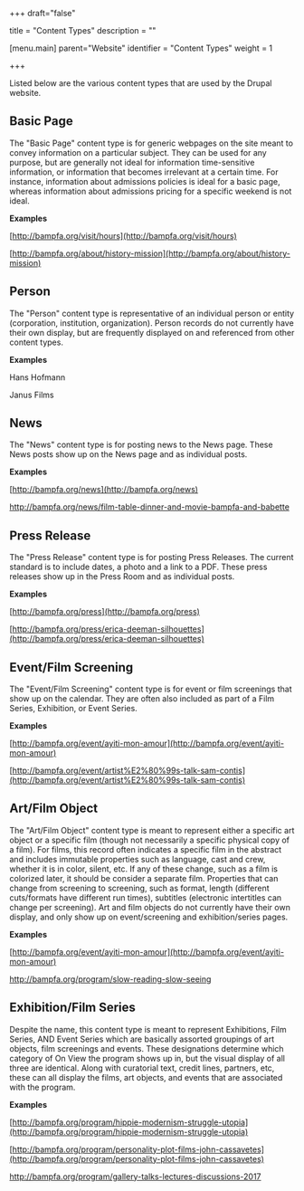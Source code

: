 +++
draft="false"

title = "Content Types"
description = ""

[menu.main]
parent="Website"
identifier = "Content Types"
weight = 1

+++

Listed below are the various content types that are used by the Drupal website.


## Basic Page

The "Basic Page" content type is for generic webpages on the site meant to convey information on a particular subject. They can be used for any purpose, but are generally not ideal for information time-sensitive information, or information that becomes irrelevant at a certain time. For instance, information about admissions policies is ideal for a basic page, whereas information about admissions pricing for a specific weekend is not ideal.

**Examples**

[http://bampfa.org/visit/hours](http://bampfa.org/visit/hours)

[http://bampfa.org/about/history-mission](http://bampfa.org/about/history-mission)

## Person

The "Person" content type is representative of an individual person or entity (corporation, institution, organization). Person records do not currently have their own display, but are frequently displayed on and referenced from other content types.

**Examples**

Hans Hofmann

Janus Films

## News

The "News" content type is for posting news to the News page. These News posts show up on the News page and as individual posts.

**Examples**

[http://bampfa.org/news](http://bampfa.org/news)

http://bampfa.org/news/film-table-dinner-and-movie-bampfa-and-babette

## Press Release

The "Press Release" content type is for posting Press Releases. The current standard is to include dates, a photo and a link to a PDF. These press releases show up in the Press Room and as individual posts.

**Examples**

[http://bampfa.org/press](http://bampfa.org/press)

[http://bampfa.org/press/erica-deeman-silhouettes](http://bampfa.org/press/erica-deeman-silhouettes)

## Event/Film Screening

The "Event/Film Screening" content type is for event or film screenings that show up on the calendar. They are often also included as part of a Film Series, Exhibition, or Event Series.

**Examples**

[http://bampfa.org/event/ayiti-mon-amour](http://bampfa.org/event/ayiti-mon-amour)

[http://bampfa.org/event/artist%E2%80%99s-talk-sam-contis](http://bampfa.org/event/artist%E2%80%99s-talk-sam-contis)

## Art/Film Object

The "Art/Film Object" content type is meant to represent either a specific art object or a specific film (though not necessarily a specific physical copy of a film). For films, this record often indicates a specific film in the abstract and includes immutable properties such as language, cast and crew, whether it is in color, silent, etc. If any of these change, such as a film is colorized later, it should be consider a separate film. Properties that can change from screening to screening, such as format, length (different cuts/formats have different run times), subtitles (electronic intertitles can change per screening). Art and film objects do not currently have their own display, and only show up on event/screening and exhibition/series pages.

**Examples**

[http://bampfa.org/event/ayiti-mon-amour](http://bampfa.org/event/ayiti-mon-amour)

http://bampfa.org/program/slow-reading-slow-seeing

## Exhibition/Film Series

Despite the name, this content type is meant to represent Exhibitions, Film Series, AND Event Series which are basically assorted groupings of art objects, film screenings and events. These designations determine which category of On View the program shows up in, but the visual display of all three are identical. Along with curatorial text, credit lines, partners, etc, these can all display the films, art objects, and events that are associated with the program.

**Examples**

[http://bampfa.org/program/hippie-modernism-struggle-utopia](http://bampfa.org/program/hippie-modernism-struggle-utopia)

[http://bampfa.org/program/personality-plot-films-john-cassavetes](http://bampfa.org/program/personality-plot-films-john-cassavetes)

http://bampfa.org/program/gallery-talks-lectures-discussions-2017

